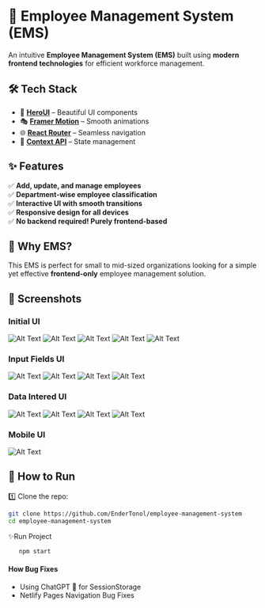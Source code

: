 # 🚀 Employee Management System (EMS)

An intuitive **Employee Management System (EMS)** built using **modern frontend technologies** for efficient workforce management.

## 🛠️ Tech Stack
- 🎨 **[HeroUI](https://www.heroui.dev/)** – Beautiful UI components
- 🎭 **[Framer Motion](https://www.framer.com/motion/)** – Smooth animations
- 🌐 **[React Router](https://reactrouter.com/)** – Seamless navigation
- 🔄 **[Context API](https://react.dev/reference/react/useContext)** – State management

## ✨ Features
✅ **Add, update, and manage employees**  
✅ **Department-wise employee classification**  
✅ **Interactive UI with smooth transitions**  
✅ **Responsive design for all devices**  
✅ **No backend required! Purely frontend-based**  

## 🎯 Why EMS?
This EMS is perfect for small to mid-sized organizations looking for a simple yet effective **frontend-only** employee management solution.

## 📸 Screenshots
### Initial UI
![Alt Text](./src/assets/scrs/noF1.png)
![Alt Text](./src/assets/scrs/noF2.png)
![Alt Text](./src/assets/scrs/noF3.png)
![Alt Text](./src/assets/scrs/noF4.png)
![Alt Text](./src/assets/scrs/noF5.png)

### Input Fields UI
![Alt Text](./src/assets/scrs/inp1.png)
![Alt Text](./src/assets/scrs/inp2.png)
![Alt Text](./src/assets/scrs/inp3.png)
![Alt Text](./src/assets/scrs/inp4.png)

### Data Intered UI 
![Alt Text](./src/assets/scrs/fl1.png)
![Alt Text](./src/assets/scrs/fl2.png)
![Alt Text](./src/assets/scrs/fl3.png)
![Alt Text](./src/assets/scrs/fl4.png)

### Mobile UI
![Alt Text](./src/assets/scrs/mob.png)





## 🚀 How to Run
1️⃣ Clone the repo:  
   ```bash
   git clone https://github.com/EnderTonol/employee-management-system
   cd employee-management-system
```
✨Run Project
```bash
   npm start
```

#### How Bug Fixes
- Using ChatGPT 🤣 for SessionStorage
- Netlify Pages Navigation Bug Fixes

